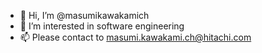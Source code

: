 - 👋 Hi, I’m @masumikawakamich
- 👀 I’m interested in software engineering
- 📫 Please contact to masumi.kawakami.ch@hitachi.com

<!---
masumikawakamich/masumikawakamich is a ✨ special ✨ repository because its `README.md` (this file) appears on your GitHub profile.
You can click the Preview link to take a look at your changes.
--->
